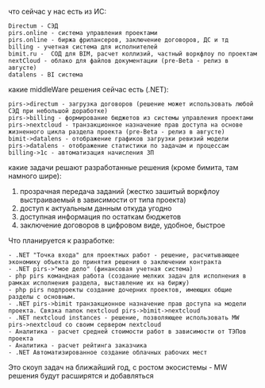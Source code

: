 что сейчас у нас есть из ИС:

	Directum - СЭД
	pirs.online - система управления проектами
	pirs.online - биржа фрилансеров, заключение договоров, ДС и тд
	billing - учетная система для исполнителей
	bimit.ru - 	СОД для BIM, расчет коллизий, частный воркфлоу по проектам
	nextCloud - облако для файлов документации (pre-Beta - релиз в августе)
	datalens - BI система
	
	
какие middleWare решения сейчас есть (.NET):

	pirs->directum - загрузка договоров (решение может использовать любой СЭД при небольшой доработке)
	pirs->billing - формирование бюджетов из системы управления проектами
	pirs->nextcloud - транзакционное назначение прав доступа на основе жизненного цикла раздела проекта (pre-Beta - релиз в августе)
	bimit->datalens - отображение графиков загрузки ревизий модели
	pirs->datalens - отображение статистики по задачам и процессам
	billing->1c - автоматизация начисления ЗП
	
	
какие задачи решают разработанные решения (кроме бимита, там намного шире):
1) прозрачная передача заданий (жестко зашитый воркфлоу выстраиваемый в зависимости от типа проекта)
2) доступ к актуальным данным откуда угодно
3) доступная информация по остаткам бюджетов
4) заключение договоров в цифровом виде, удобное, быстрое


Что планируется к разработке:

	- .NET "Точка входа" для проектных работ - решение, расчитывающее экономику объекта до принятия решения о заключении контракта
	- .NET pirs->"мое дело" (финансовая учетная система)
	- php pirs командная работа (создание мелких задач для исполнения в рамках исполнения раздела, выставление их на биржу)
	- php pirs подпроекты создание дочерних проектов, имеющих общие разделы с основным.
	- .NET pirs->bimit транзакционное назначение прав доступа на модели проекта. Связка папок nextcloud pirs->bimit->nextcloud
	- .NET nextcloud instances - решение, позволяющее использовать MW pirs->nextcloud со своим сервером nextcloud
	- Аналитика - расчет средней стоимости работ в зависимости от ТЭПов проекта
	- Аналитика - расчет рейтинга заказчика
	- .NET Автоматизированное создание облачных рабочих мест
	
Это скоуп задач на ближайший год, с ростом экосистемы - MW решения будут расширятся и добавляться
